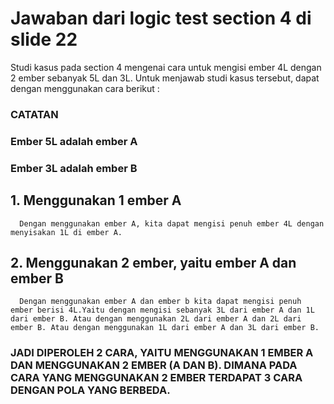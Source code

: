 # Jawaban dari logic test section 4 di slide 22 

Studi kasus pada section 4 mengenai cara untuk mengisi ember 4L dengan 2 ember sebanyak 5L dan 3L. Untuk menjawab studi kasus tersebut, dapat dengan menggunakan cara berikut :

### CATATAN
### Ember 5L adalah ember A
### Ember 3L adalah ember B

## 1. Menggunakan 1 ember A
      Dengan menggunakan ember A, kita dapat mengisi penuh ember 4L dengan menyisakan 1L di ember A.
      
## 2. Menggunakan 2 ember, yaitu ember A dan ember B
      Dengan menggunakan ember A dan ember b kita dapat mengisi penuh ember berisi 4L.Yaitu dengan mengisi sebanyak 3L dari ember A dan 1L dari ember B. Atau dengan menggunakan 2L dari ember A dan 2L dari ember B. Atau dengan menggunakan 1L dari ember A dan 3L dari ember B.
      
      
### JADI DIPEROLEH 2 CARA, YAITU MENGGUNAKAN 1 EMBER A DAN MENGGUNAKAN 2 EMBER (A DAN B). DIMANA PADA CARA YANG MENGGUNAKAN 2 EMBER TERDAPAT 3 CARA DENGAN POLA YANG BERBEDA.
